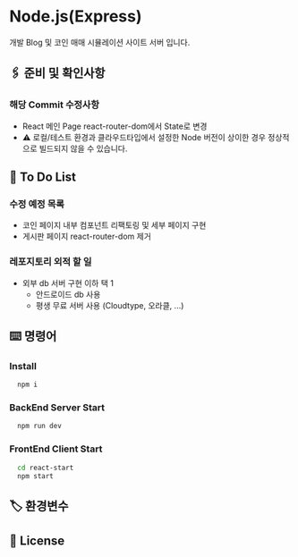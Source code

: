# Node.js(Express)

개발 Blog 및 코인 매매 시뮬레이션 사이트 서버 입니다.
## 🖇️ 준비 및 확인사항

### 해당 Commit 수정사항
- React 메인 Page react-router-dom에서 State로 변경
- ⚠️ 로컬/테스트 환경과 클라우드타입에서 설정한 Node 버전이 상이한 경우 정상적으로 빌드되지 않을 수 있습니다.

## 💬 To Do List

### 수정 예정 목록
- 코인 페이지 내부 컴포넌트 리팩토링 및 세부 페이지 구현
- 게시판 페이지 react-router-dom 제거

### 레포지토리 외적 할 일
- 외부 db 서버 구현 이하 택 1
  - 안드로이드 db 사용
  - 평생 무료 서버 사용 (Cloudtype, 오라클, ...)

## ⌨️ 명령어

### Install

```bash
  npm i
```

### BackEnd Server Start

```bash
  npm run dev
```

### FrontEnd Client Start

```bash
  cd react-start
  npm start
```


## 🏷️ 환경변수




## 📄 License




